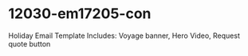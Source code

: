 # 12030-em17205-con
Holiday Email Template
Includes: Voyage banner, Hero Video, Request quote button 
